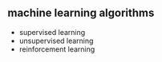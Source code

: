 ## machine learning algorithms

- supervised learning
- unsupervised learning
- reinforcement learning